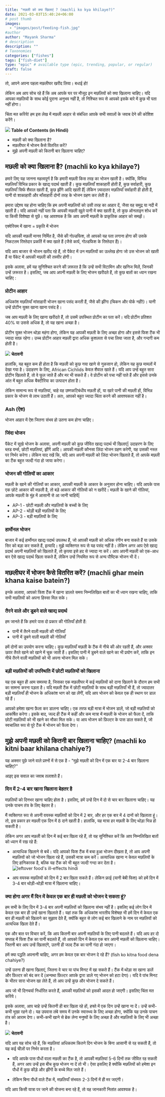 ```yaml
---
title: "मछली को क्या खिलाएं ? (machli ko kya khilaye?)"
date: 2021-03-03T15:40:24+06:00
# post thumb
images:
  - "images/post/feeding-fish.jpg"
#author
author: "Mayank Sharma"
# description
description: ""
# Taxonomies
categories: ["fishes"]
tags: ["fish-diet"]
type: "epic" # available type (epic, trending, popular, or regular)
draft: false
---
```


तो, आपने अपना पहला मछलीघर खरीद लिया। बधाई हो!

लेकिन अब आप सोच रहे हैं कि अब आपके घर पर मौजूद इन मछलियों को क्या खिलाना चाहिए। यदि आपका मछलियों के साथ कोई पुराना अनुभव नहीं है, तो निश्चित रूप से आपको इसके बारे में कुछ भी पता नहीं होगा।

चिंता मत करिये! हम इस लेख में मछली आहार से संबंधित आपके सभी सवालों के जवाब देने की कोशिश करेंगे।

<div class="toc-mak">
<img src="../../../images/pencil.png">
<b>Table of Contents (in Hindi)</b>
<ul>
<li>मछली को क्या खिलाना है?</li>
<li>मछलीघर में भोजन कैसे वितरित करें?</li>
<li>मुझे अपनी मछली को कितनी बार खिलाना चाहिए?</li>
</ul>
</div>

## मछली को क्या खिलाना है? (machli ko kya khilaye?)

हमारे लिए यह जानना महत्वपूर्ण है कि हमारी मछली किस तरह का भोजन खाती है। क्योंकि, विभिन्न मछलियाँ विभिन्न प्रकार के खाद्य पदार्थ खाती हैं। कुछ मछलियाँ शाकाहारी होती हैं, कुछ सर्वाहारी, कुछ मछलियाँ सिर्फ शैवाल खाती हैं, कुछ झींगे आदि खाती हैं| लेकिन ज़्यादातर मछलियाँ सर्वाहारी ही होती हैं, यानी वो शाकाहारी और माँसाहारी दोनों तरह के भोजन ग्रहण कर लेती हैं।

हमारा उद्देश्य यह होना चाहिए कि हम अपनी मछलियों को उसी तरह का आहार दें, जैसा वह समुद्र या नदी में खाती हैं। यदि आपको नहीं पता कि आपकी मछली खुले पानी में क्या खाती है, तो कुछ ऑनलाइन शोध करें या किसी विशेषज्ञ से पूछें। यह आवश्यक है कि आप अपनी मछली के प्राकृतिक आहार को समझें।

एक्वेरियम में खाना = प्रकृति में भोजन

यदि आपकी मछली मानव निर्मित है, जैसे की गोल्डफिश, तो आपको यह पता लगाना होगा की उसके निकटतम रिश्तेदार प्रकर्ति में क्या खाते हैं (जैसे कार्प, गोल्डफिश के रिश्तेदार हैं)।

यदि आप बाजार से भोजन खरीद रहे हैं, तो पैकेट में उन मछलियों का उल्लेख होगा जो उस भोजन को खाती हैं या पैकेट में आपकी मछली की तस्वीर होगी।

इसके अलावा, हमें यह सुनिश्चित करने की ज़रूरत है कि उन्हें सभी विटामिन और खनिज मिलें, जिनकी उन्हें ज़रूरत है। इसलिए, जब आप अपनी मछली के लिए भोजन खरीदते हैं, तो कुछ बातों का ध्यान रखना चाहिए :

### प्रोटीन आहार

अधिकांश मछलियाँ मांसाहारी भोजन खाना पसंद करती हैं, जैसे की झींगा (चिकन और पोर्क नहीं!)। यानी उन्हें प्रोटीन युक्त खाना खाना पसंद है।

जब आप मछली के लिए खाना खरीदते हैं, तो उसमें उपस्थित प्रोटीन का पता करें। यदि प्रोटीन प्रतिशत 40% या उससे अधिक है, तो यह खाना अच्छा है।

प्रोटीन युक्त भोजन थोड़ा महंगा होगा, लेकिन यह आपकी मछली के लिए अच्छा होगा और इससे फिश टैंक भी ज्यादा साफ़ रहेगा। उच्च प्रोटीन आहार मछली द्वारा अधिक कुशलता से पचा लिया जाता है, और गन्दगी कम होती है।

<!-- warning for reader theme websites ...for both english/hindi posts -->
<div class="danger-mak">
  <img src="../../../images/warning.png">
  <b>चेतावनी</b><br>

हालांकि, यह बहुत कम ही होता है कि मछली को कुछ नया खाने से नुकसान हो, लेकिन यह कुछ मामलों में देखा गया है। उदाहरण के लिए, African Cichlids केवल शैवाल खाते हैं। यदि आप उन्हें बहुत सारा प्रोटीन खिलाते हैं, तो वे फूल जाते हैं और मर भी सकते हैं। वे प्रोटीन को पचा नहीं पाते हैं और इससे उनके आंत में बहुत अधिक बैक्टीरिया का उत्पादन होता है। <br>

लेकिन सामान्य रूप से मछलियां, चाहे वह उष्णकटिबंधीय मछली हों, या खारे पानी की मछली हों, विभिन्न प्रकार के भोजन से लाभ उठाती हैं। अतः, आपको बहुत ज्यादा चिंता करने की आवश्यकता नहीं है।
</div>

### Ash (ऐश)

भोजन आहार में ऐश जितना संभव हो उतना कम होना चाहिए।

### जिंदा भोजन

पैकेट में सूखे भोजन के अलावा, अपनी मछली को कुछ जीवित खाद्य पदार्थ भी खिलाएं| उदाहरण के लिए ब्लड वर्म्स, छोटी मछलियां, झींगें आदि। आपकी मछली कौनसा ज़िंदा भोजन ग्रहण करेगी, यह उसकी नस्ल पर निर्भर करेगा। लेकिन याद रखें कि, यदि आप अपनी मछली को ज़िंदा भोजन खिलाते हैं, तो आपके मछली का टैंक बहुत जल्दी गंदा हो जाया करेगा।


### भोजन की गोलियों का आकार

मछली के खाने की गोलियों का आकार, आपकी मछली के आकार के अनुसार होना चाहिए। यदि आपके पास एक छोटे आकार की मछली है, तो बड़े आकार की गोलियों को न खरीदें। मछली के खाने की गोलियां, आपके मछली के मुंह में आसानी से आ जानी चाहियें| 

* AP-1 - छोटी मछली और मछलियों के बच्चों के लिए
* AP-2 - थोड़ी बड़ी मछलियों के लिए
* AP-3 - बड़ी मछलियों के लिए

### हार्मोनल भोजन

बाजार में कई हार्मोनल खाद्य पदार्थ उपलब्ध हैं, जो आपकी मछली को अधिक रंगीन बना सकते हैं या उसके सिर को बड़ा कर सकते हैं, इत्यादि। मुझे व्यक्तिगत रूप से यह पसंद नहीं है। लेकिन अगर आप ऐसे खाद्य प्रदार्थ अपनी मछलियों को खिलाते हैं, तो कृपया इसे हद से ज्यादा ना करें। आप अपनी मछली को एक-आध बार ऐसे खाद्य पदार्थ खिला सकते हैं, लेकिन उन्हें नियमित रूप से अन्य पौष्टिक भोजन भी दें। 


## मछलीघर में भोजन कैसे वितरित करें? (machli ghar mein khana kaise batein?)

इनके अलावा, आपको फिश टैंक में खाना डालते समय निम्नलिखित बातों का भी ध्यान रखना चाहिए, ताकि सभी मछलियों को अपना हिस्सा मिल सके।

### तैरने वाले और डूबने वाले खाद्य प्रदार्थ 

हम जानते हैं कि हमारे पास दो प्रकार की गोलियाँ होती हैं:
* पानी में तैरने वाली मछली की गोलियाँ 
* पानी में डुबने वाली मछली की गोलियाँ 

हमें दोनों का उपयोग करना चाहिए। कुछ मछलियाँ मछली के टैंक में नीचे की ओर रहती हैं, और अक्सर ऊपर तैरते खाने को खाने में चूक जाती हैं। इसलिए पानी में डुबने वाले खाने का भी प्रयोग करें, ताकि इन नीचे तैरने वाली मछलियों को भी अपना भोजन मिल सके।

### बड़ी मछलियों की उपस्थिति में छोटी मछलियों को खिलाना

यह एक बहुत ही आम समस्या है, जिसका एक मछलीघर में कई मछलियों को दाना खिलाने के दौरान हम सभी का सामना करना पड़ता है। यदि मछली टैंक में छोटी मछलियों के साथ बड़ी मछलियाँ भी हैं, तो ज्यादातर बड़ी मछलियाँ ही भोजन के अधिकांश भाग को खा लेंगीं, यदि आप भोजन को केवल एक ही स्थान पर डाल रहे हैं।

आपको हमेशा खाना फ़ैला कर डालना चाहिए। एक तरफ बड़ी मात्रा में भोजन डालें, जो बड़ी मछलियों को आकर्षित करेगा। इसके बाद, जल्द ही टैंक में कहीं और कम मात्रा में मछली के भोजन को फैला दें, ताकि छोटी मछलियों को भी खाने का मौका मिल सके। या आप भोजन को फ़िल्टर के पास डाल सकते हैं, जो स्वचालित रूप से पूरे टैंक में भोजन को फैला देगा।


## मुझे अपनी मछली को कितनी बार खिलाना चाहिए? (machli ko kitni baar khilana chahiye?)

यह अक्सर पूछे जाने वाले प्रश्नों में से एक है - "मुझे मछली को दिन में एक बार या 2-4 बार खिलाना चाहिए?"

आइए इस सवाल का जवाब तलाशते हैं।

### दिन में 2-4 बार खाना खिलाना बेहतर है

मछलियों को दिनभर खाना चाहिए होता है। इसलिए, हमें उन्हें दिन में दो से चार बार खिलाना चाहिए। यह उनके पाचन तंत्र के लिए बेहतर है।

मैं व्यक्तिगत रूप से अपनी वयस्क मछलियों को दिन में 2 बार, और हर एक बार में 4 दानों को खिलाता हूं। तो, इस प्रकार हर मछली एक दिन में 8 दाने खाती है। हालांकि, यह मात्रा हर मछली के लिए थोड़ा भिन्न हो सकती है।

लेकिन अगर आप मछली को दिन में कई बार खिला रहे हैं, तो यह सुनिश्चित करें कि आप निम्नलिखित बातों को ध्यान में रख रहे हैं:

* अत्याधिक खिलाने से बचें। यदि आपको फिश टैंक में बचा हुआ भोजन दीखता है, तो आप अपनी मछलियों को जो भोजन खिला रहे हैं, उसकी मात्रा कम करें। अत्याधिक खाना न केवल मछलियों के लिए हानिकारक है, बल्कि यह टैंक को भी बहुत जल्दी गन्दा कर देता है। <br>
<img src="../../../images/post/leftover-food-effects-hindi.png" alt="leftover food's ill-effects hindi"> <br>

* आप वयस्क मछलियों को दिन में 2 बार खिला सकते हैं। लेकिन फ्राई (यानी बेबी फिश) को हमें दिन में 3-4 बार थोड़ी-थोड़ी मात्रा में खिलाना चाहिए।

### क्या होगा अगर मैं दिन में केवल एक बार ही मछली को भोजन दे सकता हूं?

हम सभी के लिए दिन में 3-4 बार अपनी मछलियों को खिलाना संभव नहीं है। इसलिए कई लोग दिन में केवल एक बार ही उन्हें खाना खिलाते हैं। यहां तक ​​कि अधिकांश भारतीय विशेषज्ञ भी हमें दिन में केवल एक बार ही मछली को खिलाने का सुझाव देते हैं, क्योंकि बहुत से लोग कई बार खिलाने के नाम पर मछलियों को अत्यधिक खिला देते हैं।

एक और बात पर विचार करें, कि आप कितनी बार अपनी मछलियों के लिए पानी बदलते हैं। यदि आप हर दो सप्ताह में फिश टैंक का पानी बदलते हैं, तो आपको दिन में केवल एक बार अपनी मछली को खिलाना चाहिए। जितनी बार आप उन्हें खिलाएंगे, उतनी ही जल्द टैंक का पानी गंदा हो जाएगा।

हमें क्या पद्धति अपनानी चाहिए, अगर हम केवल एक बार भोजन दे रहे हैं? (fish ko kitna food dena chahiye?)

उन्हें उतना ही खाना खिलाएं, जितना वे चार या पांच मिनट में खा सकते हैं। टैंक में थोड़ा सा खाना डालें और फ़िल्टर को बंद कर दें (अन्यथा फ़िल्टर आपके द्वारा डाले गए भोजन को हटा देगा)। यदि वे पांच मिनट के भीतर सारा भोजन खा लेते हैं, तो आप उन्हें कुछ और भोजन दे सकते हैं।

आप जो भी दिनचर्या निर्धारित करते हैं, आपकी मछलियों को इसकी आदत हो जाएगी। इसलिए चिंता मत करिये।

इसके अलावा, आप चाहे उन्हें कितनी ही बार खिला रहे हों, हफ्ते में एक दिन उन्हें खाना ना दें। उन्हें कभी-कभी भूखा रहने दो। यह उपवास लंबे समय में उनके स्वास्थ्य के लिए अच्छा होगा, क्योंकि यह उनके पाचन तंत्र को आराम देगा। कभी-कभी खाने से ब्रेक लेना मनुष्यों के लिए अच्छा है और मछलियों के लिए भी अच्छा है।

<!-- warning for reader theme websites ...for both english/hindi posts -->
<div class="danger-mak">
  <img src="../../../images/warning.png">
  <b>चेतावनी</b><br>

यदि आप यह सोच रहे हैं, कि मछलियां अधिकतम कितने दिन भोजन के बिना आसानी से रह सकती हैं, तो यह कई चीज़ों पर निर्भर करता है। 

* यदि आपके पास पौधों वाला मछली का टैंक है, तो आपकी मछलियां 5-6 दिनों तक जीवित रह सकती हैं, अगर आप उन्हें इस बीच कुछ भोजन ना दें तो भी। ऐसा इसलिए है क्योंकि मछलियों को हमेशा इन पौधों में कुछ कीड़े और झींगों के बच्चे मिल जाते हैं। 

* लेकिन बिना पौधों वाले टैंक में, मछलियाँ संभवतः 2-3 दिनों में ही मर जाएंगी। 

यदि आप किसी यात्रा पर जाने की योजना बना रहे हैं, तो यह जानकारी नितांत आवश्यक है।
</div>



